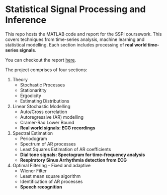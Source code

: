 # Statistical Signal Processing and Inference

This repo hosts the MATLAB code and report for the SSPI coursework. This covers techniques from time-series analysis, machine learning and statistical modelling. Each section includes processing of **real world time-series signals**. 

You can checkout the report [here](01871216_SSPI_Coursework.pdf).

The project comprises of four sections:

1. Theory
    - Stochastic Processes
    - Stationaritity
    - Ergodicity
    - Estimating Distributions
2. Linear Stochastic Modelling
    - Auto/Cross correlation
    - Autoregressive (AR) modelling
    - Cramer-Rao Lower Bound
    - **Real world signals: ECG recordings**
3. Spectral Estimation
    - Periodogram
    - Spectrum of AR processes
    - Least Squares Estimation of AR coefficients
    - **Dial tone signals: Spectogram for time-frequency analysis**
    - **Respiratory Sinus Arrhythmia detection from ECG**
4. Optimal Filtering - Fixed and adaptive
    - Wiener Filter
    - Least mean square algorithm
    - Identification of AR processes
    - **Speech recognition**

